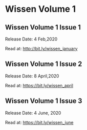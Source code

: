 # Wissen Volume 1


## Wissen Volume 1 Issue 1
Release Date: 4 Feb,2020

Read at: http://bit.ly/wissen_january


## Wissen Volume 1 Issue 2
Release Date: 8 April,2020

Read at: https://bit.ly/wissen_april


## Wissen Volume 1 Issue 3
Release Date: 4 June, 2020

Read at: https://bit.ly/wissen_june
